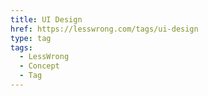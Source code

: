 ```yaml
---
title: UI Design
href: https://lesswrong.com/tags/ui-design
type: tag
tags:
  - LessWrong
  - Concept
  - Tag
---
```


